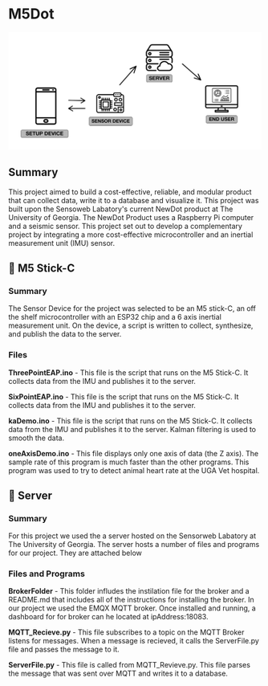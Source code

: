 # M5Dot

![VisualDiagram](Extras/Diagram.png)  

## Summary
This project aimed to build a cost-effective, reliable, and modular product that can collect data, write it to a database and visualize it. This project was built upon the Sensoweb Labatory's current NewDot product at The University of Georgia. The NewDot Product uses a Raspberry Pi computer and a seismic sensor. This project set out to develop a complementary project by integrating a more cost-effective microcontroller and an inertial measurement unit (IMU) sensor.

## 📁 M5 Stick-C 
### Summary
The Sensor Device for the project was selected to be an M5 stick-C, an off the shelf microcontroller with an ESP32 chip and a 6 axis inertial measurement unit. On the device, a script is written to collect, synthesize, and publish the data to the server.

### **Files**
**ThreePointEAP.ino** - This file is the script that runs on the M5 Stick-C. It collects data from the IMU and publishes it to the server.  

**SixPointEAP.ino** - This file is the script that runs on the M5 Stick-C. It collects data from the IMU and publishes it to the server.

**kaDemo.ino** - This file is the script that runs on the M5 Stick-C. It collects data from the IMU and publishes it to the server. Kalman filtering is used to smooth the data.

**oneAxisDemo.ino** - This file displays only one axis of data (the Z axis). The sample rate of this program is much faster than the other programs. This program was used to try to detect animal heart rate at the UGA Vet hospital.

## 📁 Server  
### Summary
For this project we used the a server hosted on the Sensorweb Labatory at The University of Georgia. The server hosts a number of files and programs for our project. They are attached below
### Files and Programs
**BrokerFolder** - This folder infludes the instilation file for the broker and a README.md that includes all of the instructions for installing the broker. In our project we used the EMQX MQTT broker. Once installed and running, a dashboard for for broker can he located at ipAddress:18083.

**MQTT_Recieve.py** - This file subscribes to a topic on the MQTT Broker listens for messages. When a message is recieved, it calls the ServerFile.py file and passes the message to it.

**ServerFile.py** - This file is called from MQTT_Revieve.py. This file parses the message that was sent over MQTT and writes it to a database. 










